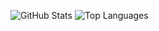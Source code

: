![GitHub Stats](https://github-readme-stats.vercel.app/api?username=jordan231111&show_icons=true&theme=transparent&include_all_commits=true&count_private=true&show_owner=true)
![Top Languages](https://github-readme-stats.vercel.app/api/top-langs/?username=Jordan231111&layout=compact&theme=transparent)


